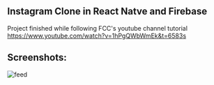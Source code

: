 ## Instagram Clone in React Natve and Firebase

Project finished while following FCC's youtube channel tutorial https://www.youtube.com/watch?v=1hPgQWbWmEk&t=6583s

## Screenshots:

![feed]("assets/feed.jpg")
